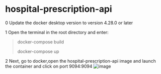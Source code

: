 # hospital-prescription-api

0 Update the docker desktop version to version 4.28.0 or later

1 Open the terminal in the root directory and enter:

> docker-compose build
> 
> docker-compose up

2 Next, go to docker,open the hospital-prescription-api image and launch the container and click on port 9094:9094
![image](https://github.com/user-attachments/assets/420e6981-87a0-4a21-9cd9-dde8a365921a)
